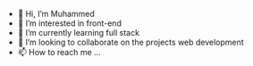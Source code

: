 - 👋 Hi, I’m Muhammed
- 👀 I’m interested in front-end
- 🌱 I’m currently learning full stack
- 💞️ I’m looking to collaborate on the projects web development
- 📫 How to reach me ...

<!---
mamila2996/mamila2996 is a ✨ special ✨ repository because its `README.md` (this file) appears on your GitHub profile.
You can click the Preview link to take a look at your changes.
--->

